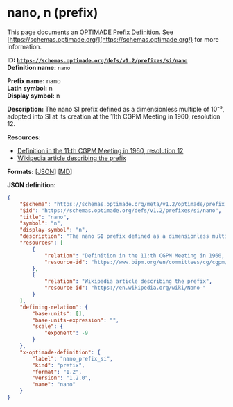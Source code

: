 # nano, n (prefix)

This page documents an [OPTIMADE](https://www.optimade.org/) [Prefix Definition](https://schemas.optimade.org/#definitions). See [https://schemas.optimade.org/](https://schemas.optimade.org/) for more information.

**ID: [`https://schemas.optimade.org/defs/v1.2/prefixes/si/nano`](https://schemas.optimade.org/defs/v1.2/prefixes/si/nano.md)**  
**Definition name:** `nano`

**Prefix name:** nano  
**Latin symbol:** n  
**Display symbol:** n  
  
**Description:** The nano SI prefix defined as a dimensionless multiple of 10⁻⁹, adopted into SI at its creation at the 11th CGPM Meeting in 1960, resolution 12.



**Resources:**

- [Definition in the 11:th CGPM Meeting in 1960, resolution 12](https://www.bipm.org/en/committees/cg/cgpm/11-1960/resolution-12)
- [Wikipedia article describing the prefix](https://en.wikipedia.org/wiki/Nano-)


**Formats:** [[JSON](nano.json)] [[MD](nano.md)]

**JSON definition:**

``` json
{
    "$schema": "https://schemas.optimade.org/meta/v1.2/optimade/prefix_definition.md",
    "$id": "https://schemas.optimade.org/defs/v1.2/prefixes/si/nano",
    "title": "nano",
    "symbol": "n",
    "display-symbol": "n",
    "description": "The nano SI prefix defined as a dimensionless multiple of 10\u207b\u2079, adopted into SI at its creation at the 11th CGPM Meeting in 1960, resolution 12.",
    "resources": [
        {
            "relation": "Definition in the 11:th CGPM Meeting in 1960, resolution 12",
            "resource-id": "https://www.bipm.org/en/committees/cg/cgpm/11-1960/resolution-12"
        },
        {
            "relation": "Wikipedia article describing the prefix",
            "resource-id": "https://en.wikipedia.org/wiki/Nano-"
        }
    ],
    "defining-relation": {
        "base-units": [],
        "base-units-expression": "",
        "scale": {
            "exponent": -9
        }
    },
    "x-optimade-definition": {
        "label": "nano_prefix_si",
        "kind": "prefix",
        "format": "1.2",
        "version": "1.2.0",
        "name": "nano"
    }
}
```